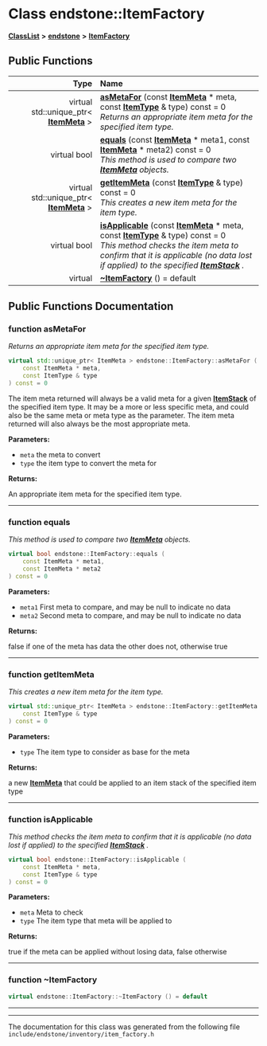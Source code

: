 

# Class endstone::ItemFactory



[**ClassList**](annotated.md) **>** [**endstone**](namespaceendstone.md) **>** [**ItemFactory**](classendstone_1_1ItemFactory.md)










































## Public Functions

| Type | Name |
| ---: | :--- |
| virtual std::unique\_ptr&lt; [**ItemMeta**](classendstone_1_1ItemMeta.md) &gt; | [**asMetaFor**](#function-asmetafor) (const [**ItemMeta**](classendstone_1_1ItemMeta.md) \* meta, const [**ItemType**](classendstone_1_1ItemType.md) & type) const = 0<br>_Returns an appropriate item meta for the specified item type._  |
| virtual bool | [**equals**](#function-equals) (const [**ItemMeta**](classendstone_1_1ItemMeta.md) \* meta1, const [**ItemMeta**](classendstone_1_1ItemMeta.md) \* meta2) const = 0<br>_This method is used to compare two_ [_**ItemMeta**_](classendstone_1_1ItemMeta.md) _objects._ |
| virtual std::unique\_ptr&lt; [**ItemMeta**](classendstone_1_1ItemMeta.md) &gt; | [**getItemMeta**](#function-getitemmeta) (const [**ItemType**](classendstone_1_1ItemType.md) & type) const = 0<br>_This creates a new item meta for the item type._  |
| virtual bool | [**isApplicable**](#function-isapplicable) (const [**ItemMeta**](classendstone_1_1ItemMeta.md) \* meta, const [**ItemType**](classendstone_1_1ItemType.md) & type) const = 0<br>_This method checks the item meta to confirm that it is applicable (no data lost if applied) to the specified_ [_**ItemStack**_](classendstone_1_1ItemStack.md) _._ |
| virtual  | [**~ItemFactory**](#function-itemfactory) () = default<br> |




























## Public Functions Documentation




### function asMetaFor 

_Returns an appropriate item meta for the specified item type._ 
```C++
virtual std::unique_ptr< ItemMeta > endstone::ItemFactory::asMetaFor (
    const ItemMeta * meta,
    const ItemType & type
) const = 0
```



The item meta returned will always be a valid meta for a given [**ItemStack**](classendstone_1_1ItemStack.md) of the specified item type. It may be a more or less specific meta, and could also be the same meta or meta type as the parameter. The item meta returned will also always be the most appropriate meta.




**Parameters:**


* `meta` the meta to convert 
* `type` the item type to convert the meta for 



**Returns:**

An appropriate item meta for the specified item type. 





        

<hr>



### function equals 

_This method is used to compare two_ [_**ItemMeta**_](classendstone_1_1ItemMeta.md) _objects._
```C++
virtual bool endstone::ItemFactory::equals (
    const ItemMeta * meta1,
    const ItemMeta * meta2
) const = 0
```





**Parameters:**


* `meta1` First meta to compare, and may be null to indicate no data 
* `meta2` Second meta to compare, and may be null to indicate no data 



**Returns:**

false if one of the meta has data the other does not, otherwise true 





        

<hr>



### function getItemMeta 

_This creates a new item meta for the item type._ 
```C++
virtual std::unique_ptr< ItemMeta > endstone::ItemFactory::getItemMeta (
    const ItemType & type
) const = 0
```





**Parameters:**


* `type` The item type to consider as base for the meta 



**Returns:**

a new [**ItemMeta**](classendstone_1_1ItemMeta.md) that could be applied to an item stack of the specified item type 





        

<hr>



### function isApplicable 

_This method checks the item meta to confirm that it is applicable (no data lost if applied) to the specified_ [_**ItemStack**_](classendstone_1_1ItemStack.md) _._
```C++
virtual bool endstone::ItemFactory::isApplicable (
    const ItemMeta * meta,
    const ItemType & type
) const = 0
```





**Parameters:**


* `meta` Meta to check 
* `type` The item type that meta will be applied to 



**Returns:**

true if the meta can be applied without losing data, false otherwise 





        

<hr>



### function ~ItemFactory 

```C++
virtual endstone::ItemFactory::~ItemFactory () = default
```




<hr>

------------------------------
The documentation for this class was generated from the following file `include/endstone/inventory/item_factory.h`

